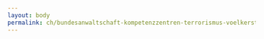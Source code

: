 ```yaml
---
layout: body
permalink: ch/bundesanwaltschaft-kompetenzzentren-terrorismus-voelkerstrafrecht-cc-t-cc-vegsverbrechen-cct-buero-4-cc-v/
---
```


